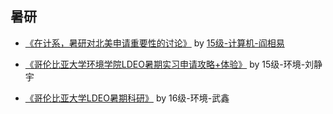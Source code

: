 ## 暑研

  - [《在计系，暑研对北美申请重要性的讨论》](oversea-program/summer-research/importance_of_summer_research_in_CS_yanxiangyi.md) by [15级-计算机-阎相易](grad-application/computer-science-and-engineering/[US]-15-yanxiangyi.md)

  - [《哥伦比亚大学环境学院LDEO暑期实习申请攻略+体验》](oversea-program/summer-research/columbia_environment_LDEO_liujingyu.md) by 15级-环境-刘静宇

  - [《哥伦比亚大学LDEO暑期科研》](oversea-program/summer-research/columbia_environment_LDEO_wuxin.md) by 16级-环境-武鑫



